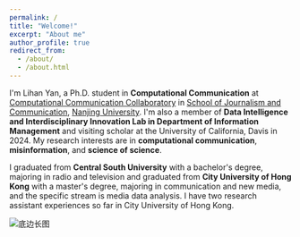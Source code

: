 ```yaml
---
permalink: /
title: "Welcome!"
excerpt: "About me"
author_profile: true
redirect_from: 
  - /about/
  - /about.html
---
```




I'm Lihan Yan, a Ph.D. student in **Computational Communication** at [Computational Communication Collaboratory](https://computational-communication.com/) in [School of Journalism and Communication](https://jc.nju.edu.cn/en9/main.htm), [Nanjing University](https://www.nju.edu.cn/EN/main.htm). I'm also a member of **Data Intelligence and Interdisciplinary Innovation Lab in Department of Information Management** and visiting scholar at the University of California, Davis in 2024. My research interests are in **computational communication**, **misinformation**, and **science of science**.

I graduated from **Central South University** with a bachelor's degree, majoring in radio and television and graduated from **City University of Hong Kong** with a master's degree, majoring in communication and new media, and the specific stream is media data analysis.  I have two research assistant experiences so far in City University of Hong Kong.


![底边长图](https://user-images.githubusercontent.com/13479560/203529033-da7cb30e-2c5d-4e11-9b2c-64ed0dcf49da.png)

